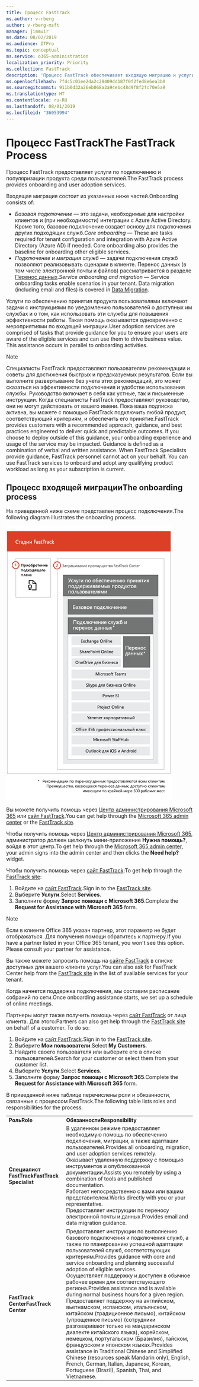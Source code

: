 ```yaml
---
title: Процесс FastTrack
ms.author: v-rberg
author: v-rberg-msft
manager: jimmuir
ms.date: 08/02/2019
ms.audience: ITPro
ms.topic: conceptual
ms.service: o365-administration
localization_priority: Priority
ms.collection: FastTrack
description: 'Процесс FastTrack обеспечивает входящую миграцию и услуги по популяризации продукта среди пользователей. '
ms.openlocfilehash: 7fdc5c01ee2da2c28409dd187f0f2fed8e6ea3b0
ms.sourcegitcommit: 911b0d32a26eb068a2a94ebc48d9f8f2fc70e5a9
ms.translationtype: HT
ms.contentlocale: ru-RU
ms.lasthandoff: 08/01/2019
ms.locfileid: "36053994"
---
```

# <a name="the-fasttrack-process"></a><span data-ttu-id="75c8a-103">Процесс FastTrack</span><span class="sxs-lookup"><span data-stu-id="75c8a-103">The FastTrack Process</span></span>

<span data-ttu-id="75c8a-104">Процесс FastTrack предоставляет услуги по подключению и популяризации продукта среди пользователей.</span><span class="sxs-lookup"><span data-stu-id="75c8a-104">The FastTrack process provides onboarding and user adoption services.</span></span> 
  
<span data-ttu-id="75c8a-105">Входящая миграция состоит из указанных ниже частей.</span><span class="sxs-lookup"><span data-stu-id="75c8a-105">Onboarding consists of:</span></span>
  
- <span data-ttu-id="75c8a-p101">*Базовая подключение* — это задачи, необходимые для настройки клиентов и (при необходимости) интеграции с Azure Active Directory. Кроме того, базовое подключение создает основу для подключения других подходящих служб.</span><span class="sxs-lookup"><span data-stu-id="75c8a-p101">*Core onboarding* — These are tasks required for tenant configuration and integration with Azure Active Directory (Azure AD) if needed. Core onboarding also provides the baseline for onboarding other eligible services.</span></span> 
- <span data-ttu-id="75c8a-p102">*Подключение и миграция служб* — задачи подключения служб позволяют реализовывать сценарии в клиенте. Перенос данных (в том числе электронной почты и файлов) рассматривается в разделе [Перенос данных](O365-data-migration.md).</span><span class="sxs-lookup"><span data-stu-id="75c8a-p102">*Service onboarding and migration* — Service onboarding tasks enable scenarios in your tenant. Data migration (including email and files) is covered in [Data Migration](O365-data-migration.md).</span></span> 
    
<span data-ttu-id="75c8a-p103">Услуги по обеспечению принятия продукта пользователями включают задачи с инструкциями по уведомлению пользователей о доступных им службах и о том, как использовать эти службы для повышения эффективности работы. Такая помощь оказывается одновременно с мероприятиями по входящей миграции.</span><span class="sxs-lookup"><span data-stu-id="75c8a-p103">User adoption services are comprised of tasks that provide guidance for you to ensure your users are aware of the eligible services and can use them to drive business value. This assistance occurs in parallel to onboarding activities.</span></span>
  
> [!NOTE]
> <span data-ttu-id="75c8a-p104">Специалисты FastTrack предоставляют пользователям рекомендации и советы для достижения быстрых и предсказуемых результатов. Если вы выполните развертывание без учета этих рекомендаций, это может сказаться на эффективности подключения и удобстве использования службы. Руководство включает в себя как устные, так и письменные инструкции. Когда специалисты FastTrack предоставляют руководство, они не могут действовать от вашего имени. Пока ваша подписка активна, вы можете с помощью FastTrack подключить любой продукт, соответствующий критериям, и обеспечить его принятие.</span><span class="sxs-lookup"><span data-stu-id="75c8a-p104">FastTrack provides customers with a recommended approach, guidance, and best practices engineered to deliver quick and predictable outcomes. If you choose to deploy outside of this guidance, your onboarding experience and usage of the service may be impacted. Guidance is defined as a combination of verbal and written assistance. When FastTrack Specialists provide guidance, FastTrack personnel cannot act on your behalf. You can use FastTrack services to onboard and adopt any qualifying product workload as long as your subscription is current.</span></span> 
  
## <a name="the-onboarding-process"></a><span data-ttu-id="75c8a-117">Процесс входящей миграции</span><span class="sxs-lookup"><span data-stu-id="75c8a-117">The onboarding process</span></span>

<span data-ttu-id="75c8a-118">На приведенной ниже схеме представлен процесс подключения.</span><span class="sxs-lookup"><span data-stu-id="75c8a-118">The following diagram illustrates the onboarding process.</span></span>
  
![График использования преимущества подключения](media/O365-Onboarding-Timeline.png)
  
<span data-ttu-id="75c8a-120">Вы можете получить помощь через [Центр администрирования Microsoft 365](https://go.microsoft.com/fwlink/?linkid=2032704) или [сайт FastTrack](https://go.microsoft.com/fwlink/?linkid=780698).</span><span class="sxs-lookup"><span data-stu-id="75c8a-120">You can get help through the [Microsoft 365 admin center](https://go.microsoft.com/fwlink/?linkid=2032704) or the [FastTrack site](https://go.microsoft.com/fwlink/?linkid=780698).</span></span> 

<span data-ttu-id="75c8a-121">Чтобы получить помощь через [Центр администрирования Microsoft 365](https://go.microsoft.com/fwlink/?linkid=2032704), администратор должен щелкнуть мини-приложение **Нужна помощь?**, войдя в этот центр.</span><span class="sxs-lookup"><span data-stu-id="75c8a-121">To get help through the [Microsoft 365 admin center](https://go.microsoft.com/fwlink/?linkid=2032704), your admin signs into the admin center and then clicks the **Need help?** widget.</span></span> 

<span data-ttu-id="75c8a-122">Чтобы получить помощь через [сайт FastTrack](https://go.microsoft.com/fwlink/?linkid=780698):</span><span class="sxs-lookup"><span data-stu-id="75c8a-122">To get help through the [FastTrack site](https://go.microsoft.com/fwlink/?linkid=780698):</span></span> 
1.  <span data-ttu-id="75c8a-123">Войдите на [сайт FastTrack](https://go.microsoft.com/fwlink/?linkid=780698).</span><span class="sxs-lookup"><span data-stu-id="75c8a-123">Sign in to the [FastTrack site](https://go.microsoft.com/fwlink/?linkid=780698).</span></span> 
2.  <span data-ttu-id="75c8a-124">Выберите **Услуги**.</span><span class="sxs-lookup"><span data-stu-id="75c8a-124">Select **Services**.</span></span>
3.  <span data-ttu-id="75c8a-125">Заполните форму **Запрос помощи с Microsoft 365**.</span><span class="sxs-lookup"><span data-stu-id="75c8a-125">Complete the **Request for Assistance with Microsoft 365** form.</span></span> 
> [!NOTE]
>  <span data-ttu-id="75c8a-p105">Если в клиенте Office 365 указан партнер, этот параметр не будет отображаться. Для получения помощи обратитесь к партнеру.</span><span class="sxs-lookup"><span data-stu-id="75c8a-p105">If you have a partner listed in your Office 365 tenant, you won't see this option. Please consult your partner for assistance.</span></span> 
  
 <span data-ttu-id="75c8a-128">Вы также можете запросить помощь на [сайте FastTrack](https://go.microsoft.com/fwlink/?linkid=780698) в списке доступных для вашего клиента услуг.</span><span class="sxs-lookup"><span data-stu-id="75c8a-128">You can also ask for FastTrack Center help from the [FastTrack site](https://go.microsoft.com/fwlink/?linkid=780698) in the list of available services for your tenant.</span></span> 
    
 <span data-ttu-id="75c8a-129">Когда начнется поддержка подключения, мы составим расписание собраний по сети.</span><span class="sxs-lookup"><span data-stu-id="75c8a-129">Once onboarding assistance starts, we set up a schedule of online meetings.</span></span>
    
<span data-ttu-id="75c8a-p106">Партнеры могут также получить помощь через [сайт FastTrack](https://go.microsoft.com/fwlink/?linkid=780698) от лица клиента. Для этого:</span><span class="sxs-lookup"><span data-stu-id="75c8a-p106">Partners can also get help through the [FastTrack site](https://go.microsoft.com/fwlink/?linkid=780698) on behalf of a customer. To do so:</span></span>
1.  <span data-ttu-id="75c8a-132">Войдите на [сайт FastTrack](https://go.microsoft.com/fwlink/?linkid=780698).</span><span class="sxs-lookup"><span data-stu-id="75c8a-132">Sign in to the [FastTrack site](https://go.microsoft.com/fwlink/?linkid=780698).</span></span> 
2.  <span data-ttu-id="75c8a-133">Выберите **Мои пользователи**.</span><span class="sxs-lookup"><span data-stu-id="75c8a-133">Select **My Customers**.</span></span>
3.  <span data-ttu-id="75c8a-134">Найдите своего пользователя или выберите его в списке пользователей.</span><span class="sxs-lookup"><span data-stu-id="75c8a-134">Search for your customer or select them from your customer list.</span></span>
4.  <span data-ttu-id="75c8a-135">Выберите **Услуги**.</span><span class="sxs-lookup"><span data-stu-id="75c8a-135">Select **Services**.</span></span>
5.  <span data-ttu-id="75c8a-136">Заполните форму **Запрос помощи с Microsoft 365**.</span><span class="sxs-lookup"><span data-stu-id="75c8a-136">Complete the **Request for Assistance with Microsoft 365** form.</span></span> 

<span data-ttu-id="75c8a-137">В приведенной ниже таблице перечислены роли и обязанности, связанные с процессом FastTrack.</span><span class="sxs-lookup"><span data-stu-id="75c8a-137">The following table lists roles and responsibilities for the process.</span></span>
    
|||
|:-----|:-----|
|<span data-ttu-id="75c8a-138">**Роль**</span><span class="sxs-lookup"><span data-stu-id="75c8a-138">**Role**</span></span> <br/> |<span data-ttu-id="75c8a-139">**Обязанности**</span><span class="sxs-lookup"><span data-stu-id="75c8a-139">**Responsibility**</span></span> <br/> |
|<span data-ttu-id="75c8a-140">**Специалист FastTrack**</span><span class="sxs-lookup"><span data-stu-id="75c8a-140">**FastTrack Specialist**</span></span> <br/> |<span data-ttu-id="75c8a-141">В удаленном режиме предоставляет необходимую помощь по обеспечению подключения, миграции, а также адаптации пользователей.</span><span class="sxs-lookup"><span data-stu-id="75c8a-141">Provides all onboarding, migration, and user adoption services remotely.</span></span>  <br/> <span data-ttu-id="75c8a-142">Оказывает удаленную поддержку с помощью инструментов и опубликованной документации.</span><span class="sxs-lookup"><span data-stu-id="75c8a-142">Assists you remotely by using a combination of tools and published documentation.</span></span> <br/> <span data-ttu-id="75c8a-143">Работает непосредственно с вами или вашим представителем.</span><span class="sxs-lookup"><span data-stu-id="75c8a-143">Works directly with you or your representative.</span></span> <br/> <span data-ttu-id="75c8a-144">Предоставляет инструкции по переносу электронной почты и данных.</span><span class="sxs-lookup"><span data-stu-id="75c8a-144">Provides email and data migration guidance.</span></span>|
|<span data-ttu-id="75c8a-145">**FastTrack Center**</span><span class="sxs-lookup"><span data-stu-id="75c8a-145">**FastTrack Center**</span></span>  <br/> |<span data-ttu-id="75c8a-146">Предоставляет инструкции по выполнению базового подключения и подключения служб, а также по планированию успешной адаптации пользователей служб, соответствующих критериям.</span><span class="sxs-lookup"><span data-stu-id="75c8a-146">Provides guidance with core and service onboarding and planning successful adoption of eligible services.</span></span>  <br/> <span data-ttu-id="75c8a-147">Осуществляет поддержку и доступен в обычное рабочее время для соответствующего региона.</span><span class="sxs-lookup"><span data-stu-id="75c8a-147">Provides assistance and is available during normal business hours for a given region.</span></span> <br/> <span data-ttu-id="75c8a-148">Предоставляет поддержку на английском, вьетнамском, испанском, итальянском, китайском (традиционное письмо), китайском (упрощенное письмо) (сотрудники разговаривают только на мандаринском диалекте китайского языка), корейском, немецком, португальском (Бразилия), тайском, французском и японском языках.</span><span class="sxs-lookup"><span data-stu-id="75c8a-148">Provides assistance in Traditional Chinese and Simplified Chinese (resources speak Mandarin only), English, French, German, Italian, Japanese, Korean, Portuguese (Brazil), Spanish, Thai, and Vietnamese.</span></span>|


  

